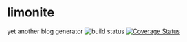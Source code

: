 # limonite 
yet another blog generator ![build status](https://travis-ci.org/qmx/limonite.svg) [![Coverage Status](https://coveralls.io/repos/qmx/limonite/badge.svg?branch=master&service=github)](https://coveralls.io/github/qmx/limonite?branch=master)
